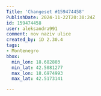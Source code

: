 ```yaml
---
Title: 'Changeset #159474458'
PublishDate: 2024-11-22T20:30:24Z
id: 159474458
user: aleksandra991
comment: nov naziv ulice
created_by: iD 2.30.4
tags:
- Montenegro
bbox:
  min_lon: 18.682803
  min_lat: 42.5081277
  max_lon: 18.6974993
  max_lat: 42.5173141

---
```

